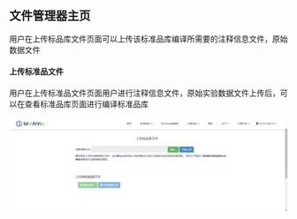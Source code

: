## **文件管理器主页**

用户在上传标品库文件页面可以上传该标准品库编译所需要的注释信息文件，原始数据文件

#### **上传标准品文件**

用户在上传标准品文件页面用户进行注释信息文件，原始实验数据文件上传后，可以在查看标准品库页面进行编译标准品库
<br/>
<br/>
![](images/files-1.png)
<br/>
<br/>
